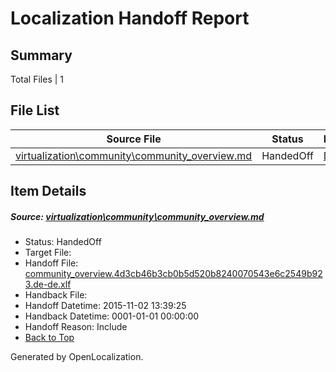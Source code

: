 # <a name='report-top'></a> Localization Handoff Report

## Summary
 Total Files | 1

## File List
 Source File | Status | Details 
 ----------- | ------ | ------- 
 [virtualization\community\community_overview.md](https://github.com/OpenLocalizationOrg/hyperV/blob/623b52aec70697254bc7b3a8990872af1b6c7136/virtualization/community/community_overview.md) | HandedOff | [Details](#609e38f0f23d40cb00dda447854b9bfa5545aa6893)

## Item Details
##### <a name='609e38f0f23d40cb00dda447854b9bfa5545aa6893'></a> Source: [virtualization\community\community_overview.md](https://github.com/OpenLocalizationOrg/hyperV/blob/623b52aec70697254bc7b3a8990872af1b6c7136/virtualization/community/community_overview.md)
* Status: HandedOff
* Target File: 
* Handoff File: [community_overview.4d3cb46b3cb0b5d520b8240070543e6c2549b923.de-de.xlf](https://github.com/OpenLocalizationOrg/olhandoff/blob/983eee91d52167765bb0731084dc8758cb138415/ol-handoff/OpenLocalizationOrg/hyperV.de-de/handoff1/community_overview.4d3cb46b3cb0b5d520b8240070543e6c2549b923.de-de.xlf)
* Handback File: 
* Handoff Datetime: 2015-11-02 13:39:25
* Handback Datetime: 0001-01-01 00:00:00
* Handoff Reason: Include
* [Back to Top](#report-top)


Generated by OpenLocalization.
